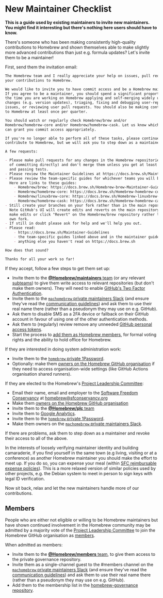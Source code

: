 # New Maintainer Checklist

**This is a guide used by existing maintainers to invite new maintainers. You might find it interesting but there's nothing here users should have to know.**

There's someone who has been making consistently high-quality contributions to Homebrew and shown themselves able to make slightly more advanced contributions than just e.g. formula updates? Let's invite them to be a maintainer!

First, send them the invitation email:

```markdown
The Homebrew team and I really appreciate your help on issues, pull requests and
your contributions to Homebrew.

We would like to invite you to have commit access and be a Homebrew maintainer.
If you agree to be a maintainer, you should spend a significant proportion of
the time you are working on Homebrew applying and self-merging widely used
changes (e.g. version updates), triaging, fixing and debugging user-reported
issues, or reviewing user pull requests. You should also be making contributions
to Homebrew at least once per quarter.

You should watch or regularly check Homebrew/brew and/or
Homebrew/homebrew-core and/or Homebrew/homebrew-cask. Let us know which so we
can grant you commit access appropriately.

If you're no longer able to perform all of these tasks, please continue to
contribute to Homebrew, but we will ask you to step down as a maintainer.

A few requests:

- Please make pull requests for any changes in the Homebrew repositories (instead
  of committing directly) and don't merge them unless you get at least one approval
  and passing tests.
- Please review the Maintainer Guidelines at https://docs.brew.sh/Maintainer-Guidelines
- Please review the team-specific guides for whichever teams you will be a part of.
  Here are links to these guides:
    - Homebrew/brew: https://docs.brew.sh/Homebrew-brew-Maintainer-Guide
    - Homebrew/homebrew-core: https://docs.brew.sh/Homebrew-homebrew-core-Maintainer-Guide
    - Homebrew/linuxbrew-core: https://docs.brew.sh/Homebrew-linuxbrew-core-Maintainer-Guide
    - Homebrew/homebrew-cask: https://docs.brew.sh/Homebrew-homebrew-cask-Maintainer-Guide
- Still create your branches on your fork rather than in the main repository.
  Note GitHub's UI will create edits and reverts on the main repository if you
  make edits or click "Revert" on the Homebrew/brew repository rather than your
  own fork.
- If still in doubt please ask for help and we'll help you out.
- Please read:
    - https://docs.brew.sh/Maintainer-Guidelines
    - the team-specific guides linked above and in the maintainer guidelines
    - anything else you haven't read on https://docs.brew.sh

How does that sound?

Thanks for all your work so far!
```

If they accept, follow a few steps to get them set up:

- Invite them to the [**@Homebrew/maintainers** team](https://github.com/orgs/Homebrew/teams/maintainers) (or any relevant [subteams](https://github.com/orgs/Homebrew/teams/maintainers/teams)) to give them write access to relevant repositories (but don't make them owners). They will need to enable [GitHub's Two Factor Authentication](https://help.github.com/articles/about-two-factor-authentication/).
- Invite them to the [`machomebrew` private maintainers Slack](https://machomebrew.slack.com/admin/invites) (and ensure they've read the [communication guidelines](Maintainer-Guidelines.md#communication)) and ask them to use their real name there (rather than a pseudonym they may use on e.g. GitHub).
- Ask them to disable SMS as a 2FA device or fallback on their GitHub account in favour of using one of the other authentication methods.
- Ask them to (regularly) review remove any unneeded [GitHub personal access tokens](https://github.com/settings/tokens).
- Start the process to [add them as Homebrew members](#members), for formal voting rights and the ability to hold office for Homebrew.

If they are interested in doing system administration work:

- Invite them to the [`homebrew` private 1Password](https://homebrew.1password.com/people).
- Optionally: make them [owners on the Homebrew GitHub organisation](https://github.com/orgs/Homebrew/people) if they need to access organisation-wide settings (like GitHub Actions organisation shared runners).

If they are elected to the Homebrew's [Project Leadership Committee](https://docs.brew.sh/Homebrew-Governance#4-project-leadership-committee):

- Email their name, email and employer to the [Software Freedom Conservancy](https://sfconservancy.org) at homebrew@sfconservancy.org
- Make them [owners on the Homebrew GitHub organisation](https://github.com/orgs/Homebrew/people)
- Invite them to the [**@Homebrew/plc** team](https://github.com/orgs/Homebrew/teams/plc/members)
- Invite them to [Google Analytics](https://analytics.google.com/analytics/web/#management/Settings/a76679469w115400090p120682403/%3Fm.page%3DAccountUsers/).
- Invite them to the [`homebrew` private 1Password](https://homebrew.1password.com/people).
- Make them owners on the [`machomebrew` private maintainers Slack](https://machomebrew.slack.com/admin).

If there are problems, ask them to step down as a maintainer and revoke their access to all of the above.

In the interests of loosely verifying maintainer identity and building camaraderie, if you find yourself in the same town (e.g living, visiting or at a conference) as another Homebrew maintainer you should make the effort to meet up. If you do so, you can expense your meal (within [SFC reimbursable expense policies](https://sfconservancy.org/projects/policies/conservancy-travel-policy.html#meals-for-organizational-development)). This is a more relaxed version of similar policies used by other projects, e.g. the Debian system to meet in person to sign keys with legal ID verification.

Now sit back, relax and let the new maintainers handle more of our contributions.

## Members

People who are either not eligible or willing to be Homebrew maintainers but have shown continued involvement in the Homebrew community may be admitted by a majority vote of the [Project Leadership Committee](https://docs.brew.sh/Homebrew-Governance#4-project-leadership-committee) to join the Homebrew GitHub organisation as [members](https://docs.brew.sh/Homebrew-Governance#2-members).

When admitted as members:

- Invite them to the [**@Homebrew/members** team](https://github.com/orgs/Homebrew/teams/members), to give them access to the private governance repository.
- Invite them as a single-channel guest to the #members channel on the [`machomebrew` private maintainers Slack](https://machomebrew.slack.com/admin/invites) (and ensure they've read the [communication guidelines](Maintainer-Guidelines.md#communication)) and ask them to use their real name there (rather than a pseudonym they may use on e.g. GitHub).
- Add them to the membership list in the [homebrew-governance repository](https://github.com/Homebrew/homebrew-governance).
